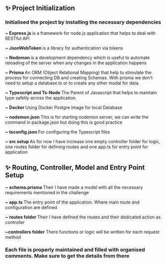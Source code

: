 <h2> ✨ Project Initialization</h2>
<h3>Initialised the project by installing the necessary dependencies</h3>
<p> <b>~ Express.js </b> is a framework for node.js application that helps to deal with RESTful API <p>
<p> <b>~ JsonWebToken </b> is a library for authentication via tokens</p>
<p> <b>~ Nodemon </b> is a development dependency  which is useful to automate  reloading of the server when any changes in the application happens </p>
<p> <b>~ Prisma </b> An ORM (Object Relational Mapping) that help to stimulate the process for connecting DB and creating Schemas. With prisma we don't need to setup a database.ts or to create any other modal for data.</p>
<p> <b>~ Typescript and Ts-Node </b> The Parent of Javascript that helps to maintain type safetly across the application.
<p> <b>~ Docker </b> Using Docker Postgre Image for local Database
<p> <b>~ nodemon.json </b> This is for starting nodemon server, we can write the command in package.json but doing this is good practice</p>
<p> <b>~ tsconfig.json </b> For configuring the Typescript files

<p> <b>~ src setup </b> As for now I have increase one empty controller folder for logic, one routes folder for defining routes and one app.ts for entry point for application

<h2>✨ Routing, Controller, Model and Entry Point Setup</h2>
<p> <b>~ schema.prisma </b> Their I have made a model with all the necessary requirements mentioned in the challenge<p>
<p> <b>~ app.ts </b> The entry point of the application. Where main route and configuration are defined </p>
<p> <b>~ routes folder </b> Their I have defined the routes and their dedicated action as controller</p>
<p><b>~controllers folder</b> There functions or logic will be written for each request method</p>

<h3> Each file is properly maintained and filled with organised comments. Make sure to get the details from there</h3>